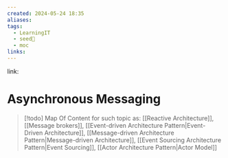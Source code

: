 ```yaml
---
created: 2024-05-24 18:35
aliases: 
tags:
  - LearningIT
  - seed🌱
  - moc
links:
---
```


link:

# Asynchronous Messaging


> [!todo] 
> Map Of Content for such topic as: [[Reactive Architecture]], [[Message brokers]], [[Event-driven Architecture Pattern|Event-Driven Architecture]], [[Message-driven Architecture Pattern|Message-driven Architecture]], [[Event Sourcing Architecture Pattern|Event Sourcing]], [[Actor Architecture Pattern|Actor Model]]

